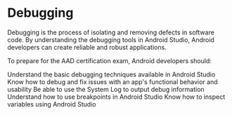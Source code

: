 # Debugging

Debugging is the process of isolating and removing defects in software code. By understanding the debugging tools in Android Studio, Android developers can create reliable and robust applications.

To prepare for the AAD certification exam, Android developers should:

Understand the basic debugging techniques available in Android Studio
Know how to debug and fix issues with an app's functional behavior and usability
Be able to use the System Log to output debug information
Understand how to use breakpoints in Android Studio
Know how to inspect variables using Android Studio